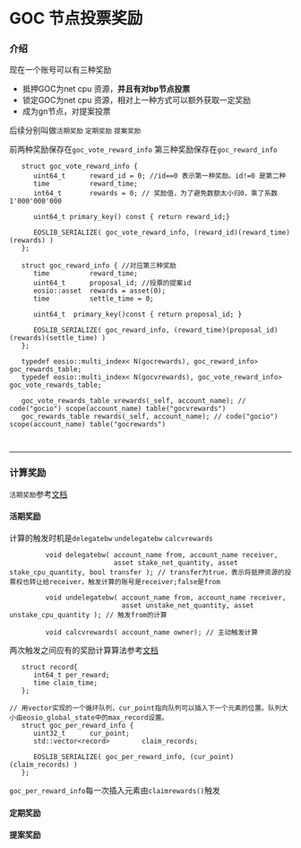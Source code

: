 # GOC 节点投票奖励

### 介绍

现在一个账号可以有三种奖励

* 抵押GOC为net cpu 资源，**并且有对bp节点投票**
* 锁定GOC为net cpu 资源，相对上一种方式可以额外获取一定奖励
* 成为gn节点，对提案投票

后续分别叫做`活期奖励`  `定期奖励`  `提案奖励`

前两种奖励保存在`goc_vote_reward_info` 第三种奖励保存在`goc_reward_info`

```
   struct goc_vote_reward_info {
      uint64_t      reward_id = 0; //id==0 表示第一种奖励。id!=0 是第二种
      time          reward_time;
      int64_t       rewards = 0; // 奖励值，为了避免数额太小归0，乘了系数1'000'000'000

      uint64_t primary_key() const { return reward_id;}

      EOSLIB_SERIALIZE( goc_vote_reward_info, (reward_id)(reward_time)(rewards) ) 
   };

   struct goc_reward_info { //对应第三种奖励
      time          reward_time;
      uint64_t      proposal_id; //投票的提案id
      eosio::asset  rewards = asset(0);
      time          settle_time = 0;

      uint64_t  primary_key()const { return proposal_id; }

      EOSLIB_SERIALIZE( goc_reward_info, (reward_time)(proposal_id)(rewards)(settle_time) )
   };
   
   typedef eosio::multi_index< N(gocrewards), goc_reward_info>      goc_rewards_table;
   typedef eosio::multi_index< N(gocvrewards), goc_vote_reward_info>      goc_vote_rewards_table;
   
   goc_vote_rewards_table vrewards(_self, account_name); // code("gocio") scope(account_name) table("gocvrewards")
   goc_rewards_table rewards(_self, account_name); // code("gocio") scope(account_name) table("gocrewards")
   
   
```
-------------------------

### 计算奖励

`活期奖励`参考[文档](https://shimo.im/docs/Rco86YV7X8oQwhJp/read)

#### 活期奖励

计算的触发时机是`delegatebw` `undelegatebw` `calcvrewards`

```
         void delegatebw( account_name from, account_name receiver,
                          asset stake_net_quantity, asset stake_cpu_quantity, bool transfer ); // transfer为true，表示将抵押资源的投票权也转让给receiver，触发计算的账号是receiver;false是from
                          
         void undelegatebw( account_name from, account_name receiver,
                            asset unstake_net_quantity, asset unstake_cpu_quantity ); // 触发from的计算
              
         void calcvrewards( account_name owner); // 主动触发计算
```

两次触发之间应有的奖励计算算法参考[文档](https://shimo.im/docs/Rco86YV7X8oQwhJp/read)

```
   struct record{
      int64_t per_reward;
      time claim_time;
   };

// 用vector实现的一个循环队列，cur_point指向队列可以插入下一个元素的位置。队列大小由eosio_global_state中的max_record设置。
   struct goc_per_reward_info { 
      uint32_t      cur_point;   
      std::vector<record>        claim_records;

      EOSLIB_SERIALIZE( goc_per_reward_info, (cur_point)(claim_records) )
   };
```

`goc_per_reward_info`每一次插入元素由`claimrewards()`触发

####  定期奖励



####  提案奖励





























